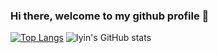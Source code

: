 ### Hi there, welcome to my github profile 👋
[![Top Langs](https://github-stats.iyin.me/api/top-langs/?username=illiyyin&layout=compact&exclude_repo=sppd&&hide=php,html,blade)](https://github.com/illiyyin)
![Iyin's GitHub stats](https://github-stats.iyin.me/api?username=illiyyin&show=prs_merged,prs_merged_percentage&include_all_commits=true&hide=stars,contribs&theme=gruvbox_light)
<!--
**illiyyin/illiyyin** is a ✨ _special_ ✨ repository because its `README.md` (this file) appears on your GitHub profile.

Here are some ideas to get you started:

- 🔭 I’m currently working on ...
- 🌱 I’m currently learning ...
- 👯 I’m looking to collaborate on ...
- 🤔 I’m looking for help with ...
- 💬 Ask me about ...
- 📫 How to reach me: ...
- 😄 Pronouns: ...
- ⚡ Fun fact: ...
-->
